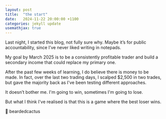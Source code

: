 ```yaml
---
layout: post
title:  "the start"
date:   2024-11-22 20:00:00 +1100
categories: jekyll update
usemathjax: true
---
```


Last night, I started this blog, not fully sure why. Maybe it’s for public accountability, since I’ve never liked writing in notepads.

My goal by March 2025 is to be a consistently profitable trader and build a secondary income that could replace my primary one.

After the past few weeks of learning, I do believe there is money to be made. In fact, over the last two trading days, I scalped $2,500 in two trades, but gave the majority back as I've been testing different approaches.

It doesn’t bother me. I'm going to win, sometimes I'm going to lose.

But what I think I've realised is that this is a game where the best loser wins.

🌵 beardedcactus